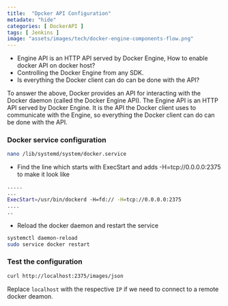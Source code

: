 ```yaml
---
title:  "Dpcker API Configuration"
metadate: "hide"
categories: [ DockerAPI ]
tags: [ Jenkins ]
image: "assets/images/tech/docker-engine-components-flow.png"
---
```



- Engine API is an HTTP API served by Docker Engine, How to enable docker API on docker host?
- Controlling the Docker Engine from any SDK.
- Is everything the Docker client can do can be done with the API?

To answer the above, Docker provides an API for interacting with the Docker daemon (called the Docker Engine API). The Engine API is an HTTP API served by Docker Engine. It is the API the Docker client uses to communicate with the Engine, so everything the Docker client can do can be done with the API.

### Docker service configuration 

```bash
nano /lib/systemd/system/docker.service
```

- Find the line which starts with ExecStart and adds -H=tcp://0.0.0.0:2375 to make it look like

```bash
.....
...
ExecStart=/usr/bin/dockerd -H=fd:// -H=tcp://0.0.0.0:2375
....
..
```

- Reload the docker daemon and restart the service

```bash
systemctl daemon-reload
sudo service docker restart
```

### Test the configuration 

```bash
curl http://localhost:2375/images/json
```

Replace `localhost` with the respective `IP` if we need to connect to a remote docker deamon. 